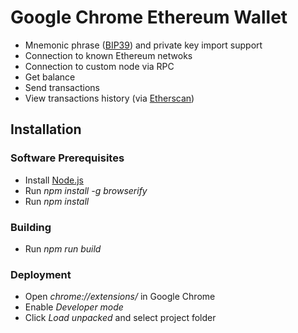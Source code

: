 # Google Chrome Ethereum Wallet
  - Mnemonic phrase ([BIP39](https://iancoleman.io/bip39/)) and private key import support
  - Connection to known Ethereum netwoks
  - Connection to custom node via RPC
  - Get balance
  - Send transactions
  - View transactions history (via [Etherscan](https://etherscan.io))

## Installation

### Software Prerequisites
  - Install [Node.js](https://nodejs.org/)
  - Run *npm install -g browserify*
  - Run *npm install*

### Building
  - Run *npm run build*

### Deployment
  - Open *chrome://extensions/* in Google Chrome
  - Enable *Developer mode*
  - Click *Load unpacked* and select project folder

